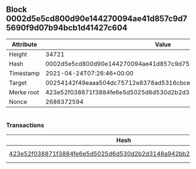 ## Block 0002d5e5cd800d90e144270094ae41d857c9d75690f9d07b94bcb1d41427c604

Attribute | Value
--- | ---
Height | 34721
Hash | 0002d5e5cd800d90e144270094ae41d857c9d75690f9d07b94bcb1d41427c604
Timestamp | 2021-04-24T07:26:46+00:00
Target | 00254142f49eaaa504dc75712e8378ad5316cbcead634704b3734b6271167cc4
Merke root | 423e52f038871f3884fe6e5d5025d6d530d2b2d3148a942bb25ca4b0b74e2faa
Nonce | 2686372594

```

```

### Transactions

Hash | Amount
--- | ---
[423e52f038871f3884fe6e5d5025d6d530d2b2d3148a942bb25ca4b0b74e2faa](423e52f038871f3884fe6e5d5025d6d530d2b2d3148a942bb25ca4b0b74e2faa.md) | 10.00000000 SKEPTI 
